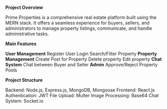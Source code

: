 
**Project Overview**

Prime Properties is a comprehensive real estate platform built using the MERN stack. It offers a seamless experience for buyers, sellers, and administrators to manage property listings, communicate, and handle administrative tasks.

**Main Features**

**User Management**
Register User
Login
Search/Filter Property
**Property Management**
Create Post for Property
Delete property
Edit property
**Chat System**
Chat between Buyer and Seller
**Admin**
Approve/Reject Property Posts

**Project Structure**

Backend: Node.js, Express.js, MongoDB, Mongoose
Frontend: React.js
Authentication: JWT
File Upload: Multer
Image Processing: Base64
Chat System: Socket.io
